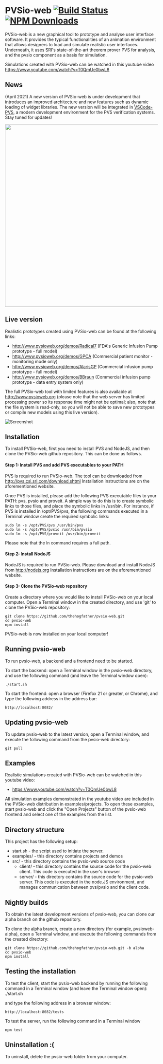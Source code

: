 PVSio-web [![Build Status](https://travis-ci.org/thehogfather/pvsio-web.svg?branch=alpha)](https://travis-ci.org/thehogfather/pvsio-web) [![NPM Downloads](https://img.shields.io/npm/dt/pvsio-web.svg?style=flat-square)](https://www.npmjs.com/package/pvsio-web)
=========

PVSio-web is a new graphical tool to prototype and analyse user interface software. It provides the typical functionalities of an animation environment that allows designers to load and simulate realistic user interfaces. Underneath, it uses SRI's state-of-the-art theorem prover PVS for analysis, and the pvsio component as a basis for simulation.

Simulations created with PVSio-web can be watched in this youtube video https://www.youtube.com/watch?v=T0QmUe0bwL8

News
------------
(April 2021) A new version of PVSio-web is under development that introduces an improved architecture and new features such as dynamic loading of widget libraries. The new version will be integrated in [VSCode-PVS](https://github.com/nasa/vscode-pvs), a modern development environment for the PVS verification systems. Stay tuned for updates!

<img src="https://github.com/nasa/vscode-pvs/raw/master/vscode-pvs/screenshots/vscode-pvs-rapid-prototyping.gif" width="600"> <br>


Live version
------------

Realistic prototypes created using PVSio-web can be found at the following links:
* http://www.pvsioweb.org/demos/Radical7 (FDA's Generic Infusion Pump prototype - full model)
* http://www.pvsioweb.org/demos/GPCA     (Commercial patient monitor - monitoring mode only)
* http://www.pvsioweb.org/demos/AlarisGP (Commercial infusion pump prototype - full model)
* http://www.pvsioweb.org/demos/BBraun   (Commercial infusion pump prototype - data entry system only)

The full PVSio-web tool with limited features is also available at http://www.pvsioweb.org
(please note that the web server has limited processing power so its response time might not be optimal; also, note that the file system is read-only, so you will not be able to save new prototypes or compile new models using this live version).

![Screenshot](screenshot.png?raw=true)


Installation
------------
To install PVSio-web, first you need to install PVS and NodeJS, and then clone the PVSio-web github repository. This can be done as follows.

#### Step 1: Install PVS and add PVS executables to your PATH
PVS is required to run PVSio-web. The tool can be downloaded from http://pvs.csl.sri.com/download.shtml Installation instructions are on the aforementioned website.

Once PVS is installed, please add the following PVS executable files to your PATH: pvs, pvsio and proveit. A simple way to do this is to create symbolic links to those files, and place the symbolic links in /usr/bin. For instance, if PVS is installed in /opt/PVS/pvs, the following commands executed in a Terminal window create the required symbolic links:

    sudo ln -s /opt/PVS/pvs /usr/bin/pvs
    sudo ln -s /opt/PVS/pvsio /usr/bin/pvsio
    sudo ln -s /opt/PVS/proveit /usr/bin/proveit

Please note that the ln command requires a full path.

#### Step 2: Install NodeJS
NodeJS is required to run PVSio-web. Please download and install NodeJS from http://nodejs.org
Installation instructions are on the aforementioned website.

#### Step 3: Clone the PVSio-web repository
Create a directory where you would like to install PVSio-web on your local computer. Open a Terminal window in the created directory, and use 'git' to clone the PVSio-web repository:

    git clone https://github.com/thehogfather/pvsio-web.git
    cd pvsio-web
    npm install

PVSio-web is now installed on your local computer!

Running pvsio-web
-----------------
To run pvsio-web, a backend and a frontend need to be started.

To start the backend: open a Terminal window in the pvsio-web directory, and use the following command (and leave the Terminal window open):

    ./start.sh

To start the frontend: open a browser (Firefox 21 or greater, or Chrome), and type the following address in the address bar:

    http://localhost:8082/

Updating pvsio-web
------------------
To update pvsio-web to the latest version, open a Terminal window, and execute the following command from the pvsio-web directory:

    git pull


Examples
--------
Realistic simulations created with PVSio-web can be watched in this youtube video:
* https://www.youtube.com/watch?v=T0QmUe0bwL8

All simulation examples demonstrated in the youtube video are included in the PVSio-web distribution in examples/projects. To open these examples, start pvsio-web and click the "Open Projects" button of the pvsio-web frontend and select one of the examples from the list.


Directory structure
-------------------
This project has the following setup:

* start.sh - the script used to initiate the server.
* examples/ - this directory contains projects and demos
* src/ - this directory contains the pvsio-web source code
    * client/ - this directory contains the source code for the pvsio-web client. This code is executed in the user's browser
    * server/ - this directory contains the source code for the pvsio-web server. This code is executed in the node.JS environment, and manages communication between pvs/pvsio and the client code.


Nightly builds
--------------
To obtain the latest development versions of pvsio-web, you can clone our alpha branch on the github repository.

To clone the alpha branch, create a new directory (for example, pvsioweb-alpha), open a Terminal window, and execute the following commands from the created directory:

    git clone https://github.com/thehogfather/pvsio-web.git -b alpha
    cd pvsio-web
    npm install


Testing the installation
------------------------
To test the client, start the pvsio-web backend by running the following command in a Terminal window (and leave the Terminal window open):
    ./start.sh

and type the following address in a browser window:

    http://localhost:8082/tests

To test the server, run the following command in a Terminal window

    npm test


Uninstallation :(
--------------
To uninstall, delete the pvsio-web folder from your computer.
